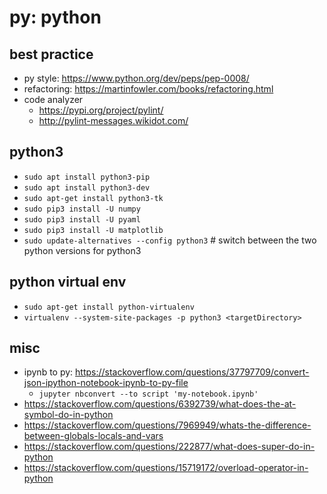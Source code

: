 # py: python

## best practice
* py style: https://www.python.org/dev/peps/pep-0008/
* refactoring: https://martinfowler.com/books/refactoring.html
* code analyzer
  * https://pypi.org/project/pylint/
  * http://pylint-messages.wikidot.com/

## python3
* `sudo apt install python3-pip`
* `sudo apt install python3-dev`
* `sudo apt-get install python3-tk`
* `sudo pip3 install -U numpy`
* `sudo pip3 install -U pyaml`
* `sudo pip3 install -U matplotlib`
* `sudo update-alternatives --config python3` # switch between the two python versions for python3

## python virtual env
* `sudo apt-get install python-virtualenv`
* `virtualenv --system-site-packages -p python3 <targetDirectory>`

## misc
* ipynb to py: https://stackoverflow.com/questions/37797709/convert-json-ipython-notebook-ipynb-to-py-file
  * `jupyter nbconvert --to script 'my-notebook.ipynb'`
* https://stackoverflow.com/questions/6392739/what-does-the-at-symbol-do-in-python
* https://stackoverflow.com/questions/7969949/whats-the-difference-between-globals-locals-and-vars
* https://stackoverflow.com/questions/222877/what-does-super-do-in-python
* https://stackoverflow.com/questions/15719172/overload-operator-in-python
